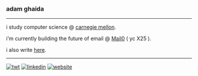 
### adam ghaida
---

i study computer science @ [carnegie mellon](https://cs.cmu.edu).

i'm currently building the future of email @ [Mail0](https://0.email) ( yc X25 ).

i also write [here](https://tnf.adamghaida.com).

---
[![twt](https://img.shields.io/badge/twt-@adamghaida-0A66C2?style=flat&logo=x)](https://x.com/adamghaida) [![linkedin](https://img.shields.io/badge/LinkedIn-@adamghaida-0A66C2?style=flat&logo=linkedin)](https://linkedin.com/in/adamghaida) [![website](https://img.shields.io/badge/my-website-0A66C2?style=flat)](https://adamghaida.com)
